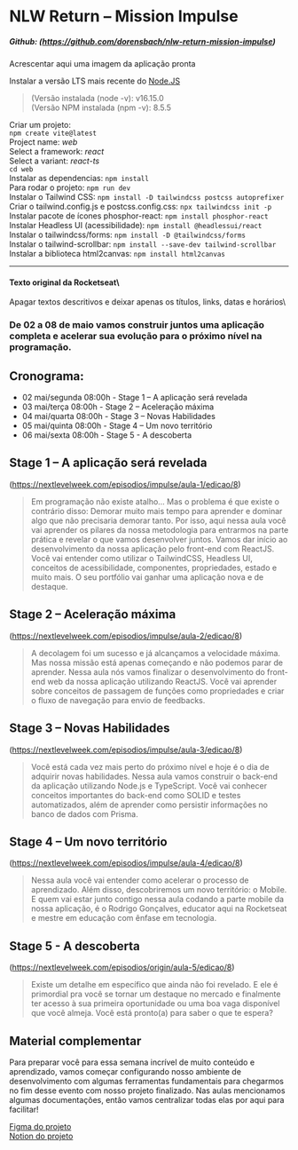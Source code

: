 # NLW Return – Mission Impulse
##### Github: (https://github.com/dorensbach/nlw-return-mission-impulse)

Acrescentar aqui uma imagem da aplicação pronta

Instalar a versão LTS mais recente do [Node.JS](https://nodejs.org)
>(Versão instalada (node -v): v16.15.0\
(Versão NPM instalada (npm -v): 8.5.5

Criar um projeto:\
`npm create vite@latest`\
Project name: *web*\
Select a framework: *react*\
Select a variant: *react-ts*\
`cd web`\
Instalar as dependencias: `npm install`\
Para rodar o projeto: `npm run dev`\
Instalar o Tailwind CSS: `npm install -D tailwindcss postcss autoprefixer`\
Criar o tailwind.config.js e postcss.config.css: `npx tailwindcss init -p`\
Instalar pacote de ícones phosphor-react: `npm install phosphor-react`\
Instalar Headless UI (acessibilidade): `npm install @headlessui/react`\
Instalar o tailwindcss/forms: `npm install -D @tailwindcss/forms`\
Instalar o tailwind-scrollbar: `npm install --save-dev tailwind-scrollbar`\
Instalar a biblioteca html2canvas: `npm install html2canvas`

***
#### Texto original da Rocketseat\
Apagar textos descritivos e deixar apenas os títulos, links, datas e horários\
### De 02 a 08 de maio vamos construir juntos uma aplicação completa e acelerar sua evolução para o próximo nível na programação.

## Cronograma:

* 02 mai/segunda 08:00h - Stage 1 – A aplicação será revelada
* 03 mai/terça 08:00h - Stage 2 – Aceleração máxima
* 04 mai/quarta 08:00h - Stage 3 – Novas Habilidades
* 05 mai/quinta 08:00h - Stage 4 – Um novo território
* 06 mai/sexta 08:00h - Stage 5 - A descoberta


## Stage 1 – A aplicação será revelada
(https://nextlevelweek.com/episodios/impulse/aula-1/edicao/8)

>Em programação não existe atalho... Mas o problema é que existe o contrário disso: Demorar muito mais tempo para aprender e dominar algo que não precisaria demorar tanto. Por isso, aqui nessa aula você vai aprender os pilares da nossa metodologia para entrarmos na parte prática e revelar o que vamos desenvolver juntos. Vamos dar início ao desenvolvimento da nossa aplicação pelo front-end com ReactJS. Você vai entender como utilizar o TailwindCSS, Headless UI, conceitos de acessibilidade, componentes, propriedades, estado e muito mais. O seu portfólio vai ganhar uma aplicação nova e de destaque.

## Stage 2 – Aceleração máxima
(https://nextlevelweek.com/episodios/impulse/aula-2/edicao/8)

>A decolagem foi um sucesso e já alcançamos a velocidade máxima. Mas nossa missão está apenas começando e não podemos parar de aprender. Nessa aula nós vamos finalizar o desenvolvimento do front-end web da nossa aplicação utilizando ReactJS. Você vai aprender sobre conceitos de passagem de funções como propriedades e criar o fluxo de navegação para envio de feedbacks.

## Stage 3 – Novas Habilidades
(https://nextlevelweek.com/episodios/impulse/aula-3/edicao/8)

>Você está cada vez mais perto do próximo nível e hoje é o dia de adquirir novas habilidades. Nessa aula vamos construir o back-end da aplicação utilizando Node.js e TypeScript. Você vai conhecer conceitos importantes do back-end como SOLID e testes automatizados, além de aprender como persistir informações no banco de dados com Prisma.

## Stage 4 – Um novo território
(https://nextlevelweek.com/episodios/impulse/aula-4/edicao/8)

>Nessa aula você vai entender como acelerar o processo de aprendizado. Além disso, descobriremos um novo território: o Mobile. E quem vai estar junto contigo nessa aula codando a parte mobile da nossa aplicação, é o Rodrigo Gonçalves, educator aqui na Rocketseat e mestre em educação com ênfase em tecnologia.

## Stage 5 - A descoberta
(https://nextlevelweek.com/episodios/origin/aula-5/edicao/8)

>Existe um detalhe em específico que ainda não foi revelado. E ele é primordial pra você se tornar um destaque no mercado e finalmente ter acesso à sua primeira oportunidade ou uma boa vaga disponível que você almeja. Você está pronto(a) para saber o que te espera?

## Material complementar

Para preparar você para essa semana incrível de muito conteúdo e aprendizado, vamos começar configurando nosso ambiente de desenvolvimento com algumas ferramentas fundamentais para chegarmos no fim desse evento com nosso projeto finalizado. Nas aulas mencionamos algumas documentações, então vamos centralizar todas elas por aqui para facilitar!

[Figma do projeto](https://www.figma.com/community/file/1102912516166573468/Feedback-Widget)\
[Notion do projeto](https://efficient-sloth-d85.notion.site/Impulse-58f2daadb8e1433894420cbc57571087)
